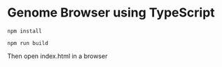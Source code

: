 # Genome Browser using TypeScript

```npm install```

```npm run build```

Then open index.html in a browser